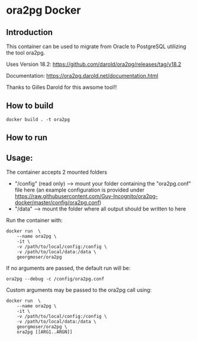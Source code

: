 # ora2pg Docker 

## Introduction

This container can be used to migrate from Oracle to PostgreSQL utilizing the tool ora2pg.

Uses Version 18.2: https://github.com/darold/ora2pg/releases/tag/v18.2

Documentation: https://ora2pg.darold.net/documentation.html

Thanks to Gilles Darold for this awsome tool!!


## How to build

```
docker build . -t ora2pg

```

## How to run

## Usage:

The container accepts 2 mounted folders

* "/config" (read only) --> mount your folder containing the "ora2pg.conf" file here (an example configuration is provided under https://raw.githubusercontent.com/Guy-Incognito/ora2pg-docker/master/config/ora2pg.conf)
* "/data" --> mount the folder where all output should be written to here

Run the container with:

```
docker run  \
    --name ora2pg \
    -it \
    -v /path/to/local/config:/config \
    -v /path/to/local/data:/data \
    georgmoser/ora2pg
```


If no arguments are passed, the default run will be:
```
ora2pg --debug -c /config/ora2pg.conf
```


Custom arguments may be passed to the ora2pg call using:
```
docker run  \
    --name ora2pg \
    -it \
    -v /path/to/local/config:/config \
    -v /path/to/local/data:/data \
    georgmoser/ora2pg \
    ora2pg [[ARG1..ARGN]]
```
